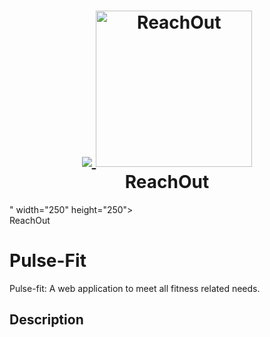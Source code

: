 <h1 align="center">
  <a href="https://github.com/saRvaGnyA/ReachOut-SIH-Prototype">
    <img src="<h1 align="center">
  <a href="https://github.com/saRvaGnyA/ReachOut-SIH-Prototype">
    <img src="https://github.com/saRvaGnyA/ReachOut/raw/main/client/src/Logos/Logo2.png" alt="ReachOut" width="250" height="250">
  </a>
  <br>
  ReachOut
</h1>
" width="250" height="250">
  </a>
  <br>
  ReachOut
</h1>


# Pulse-Fit

Pulse-fit: A web application to meet all fitness related needs.

        


## Description

